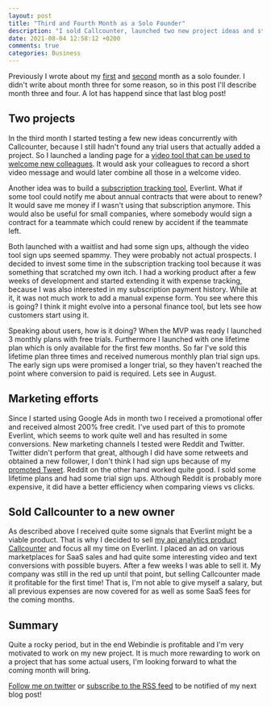 ```yaml
---
layout: post
title: "Third and Fourth Month as a Solo Founder"
description: "I sold Callcounter, launched two new project ideas and started building one of them."
date: 2021-08-04 12:58:12 +0200
comments: true
categories: Business
---
```


Previously I wrote about my [first](/2021/04/28/first-month-as-solo-founder/) and [second](/2021/05/31/second-month-as-solo-founder/) month as a solo founder. I didn't write about month three for some reason, so in this post I'll describe month three and four. A lot has happend since that last blog post!

## Two projects
In the third month I started testing a few new ideas concurrently with Callcounter, because I still hadn't found any trial users that actually added a project. So I launched a landing page for a [video tool that can be used to welcome new colleagues](https://wishblender.com). It would ask your colleagues to record a short video message and would later combine all those in a welcome video.

Another idea was to build a [subscription tracking tool](https://everlint.com), Everlint. What if some tool could notify me about annual contracts that were about to renew? It would save me money if I wasn't using that subscription anymore. This would also be useful for small companies, where somebody would sign a contract for a teammate which could renew by accident if the teammate left.

Both launched with a waitlist and had some sign ups, although the video tool sign ups seemed spammy. They were probably not actual prospects. I decided to invest some time in the subscription tracking tool because it was something that scratched my own itch. I had a working product after a few weeks of development and started extending it with expense tracking, because I was also interested in my subscription payment history. While at it, it was not much work to add a manual expense form. You see where this is going? I think it might evolve into a personal finance tool, but lets see how customers start using it.

Speaking about users, how is it doing? When the MVP was ready I launched 3 monthly plans with free trials. Furthermore I launched with one lifetime plan which is only available for the first few months. So far I've sold this lifetime plan three times and received numerous monthly plan trial sign ups. The early sign ups were promised a longer trial, so they haven't reached the point where conversion to paid is required. Lets see in August.

## Marketing efforts

Since I started using Google Ads in month two I received a promotional offer and received almost 200% free credit. I've used part of this to promote Everlint, which seems to work quite well and has resulted in some conversions. New marketing channels I tested were Reddit and Twitter. Twitter didn't perform that great, although I did have some retweets and obtained a new follower, I don't think I had sign ups because of my [promoted Tweet](https://twitter.com/frankgroeneveld/status/1420384297026994179). Reddit on the other hand worked quite good. I sold some lifetime plans and had some trial sign ups. Although Reddit is probably more expensive, it did have a better efficiency when comparing views vs clicks.

## Sold Callcounter to a new owner

As described above I received quite some signals that Everlint might be a viable product. That is why I decided to sell [my api analytics product Callcounter](https://callcounter.eu) and focus all my time on Everlint. I placed an ad on various marketplaces for SaaS sales and had quite some interesting video and text conversions with possible buyers. After a few weeks I was able to sell it. My company was still in the red up until that point, but selling Callcounter made it profitable for the first time! That is, I'm not able to give myself a salary, but all previous expenses are now covered for as well as some SaaS fees for the coming months.

## Summary

Quite a rocky period, but in the end Webindie is profitable and I'm very motivated to work on my new project. It is much more rewarding to work on a project that has some actual users, I'm looking forward to what the coming month will bring.

[Follow me on twitter](https://twitter.com/frankgroeneveld) or [subscribe to the RSS feed](/feed/) to be notified of my next blog post!
